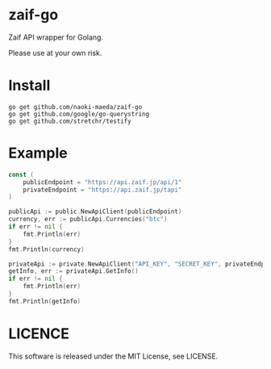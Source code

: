 # zaif-go
Zaif API wrapper for Golang.

Please use at your own risk.

# Install
```
go get github.com/naoki-maeda/zaif-go
go get github.com/google/go-querystring
go get github.com/stretchr/testify
```

# Example
```go
const (
	publicEndpoint = "https://api.zaif.jp/api/1"
	privateEndpoint = "https://api.zaif.jp/tapi"
)

publicApi := public.NewApiClient(publicEndpoint)
currency, err := publicApi.Currencies("btc")
if err != nil {
    fmt.Println(err)
}
fmt.Println(currency)

privateApi := private.NewApiClient("API_KEY", "SECRET_KEY", privateEndpoint)
getInfo, err := privateApi.GetInfo()
if err != nil {
    fmt.Println(err)
}
fmt.Println(getInfo)
```

# LICENCE
This software is released under the MIT License, see LICENSE.